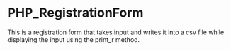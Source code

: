# PHP_RegistrationForm
This is a registration form that takes input and writes it into a csv file while displaying the input using the print_r method. 